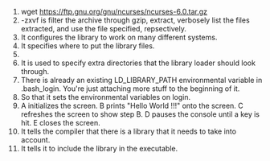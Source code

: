 1. wget https://ftp.gnu.org/gnu/ncurses/ncurses-6.0.tar.gz
2. -zxvf is filter the archive through gzip, extract, verbosely list the files
extracted, and use the file specified, repsectively.
3. It configures the library to work on many different systems.
4. It specifies where to put the library files.
5. 
6. It is used to specify extra directories that the library loader should look
through.
7. There is already an existing LD_LIBRARY_PATH environmental variable in 
.bash_login. You're just attaching more stuff to the beginning of it.
8. So that it sets the environmental variables on login.
9. A initializes the screen. B prints "Hello World !!!" onto the screen. C 
refreshes the screen to show step B. D pauses the console until a key is hit. E 
closes the screen.
10. It tells the compiler that there is a library that it needs to take into account.
11. It tells it to include the library in the executable.
